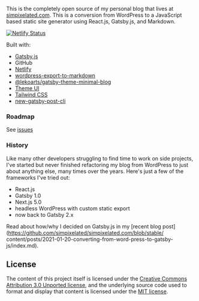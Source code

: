 This is the completely open source of my personal blog that lives at [simpixelated.com](https://simpixelated.com). This is a conversion from WordPress to a JavaScript based static site generator using React.js, Gatsby.js, and Markdown.

[![Netlify Status](https://api.netlify.com/api/v1/badges/3afc92b8-982b-4986-91b4-eec61af3b2f3/deploy-status)](https://app.netlify.com/sites/simpixelated/deploys)

Built with:

- [Gatsby.js](https://www.gatsbyjs.com/docs/)
- GitHub
- [Netlify](https://docs.netlify.com/#get-started)
- [wordpress-export-to-markdown](https://github.com/lonekorean/wordpress-export-to-markdown)
- [@lekoarts/gatsby-theme-minimal-blog](https://github.com/LekoArts/gatsby-themes/tree/master/themes/gatsby-theme-minimal-blog)
- [Theme UI](https://theme-ui.com/home)
- [Tailwind CSS](https://tailwindcss.com/docs/customizing-colors)
- [new-gatsby-post-cli](https://github.com/luftywiranda13/new-gatsby-post-cli)

### Roadmap

See [issues](https://github.com/simpixelated/simpixelated.com/issues)

### History

Like many other developers struggling to find time to work on side projects, I've started but never finished refactoring my blog from WordPress to just about anything else, many times over the years. Here's just a few of the frameworks I've tried out:

- React.js
- Gatsby 1.0
- Next.js 5.0
- headless WordPress with custom static export
- now back to Gatsby 2.x

Read about how/why I decided on Gatsby.js in my [recent blog post](https://github.com/simpixelated/simpixelated.com/blob/stable/ content/posts/2021-01-20-converting-from-word-press-to-gatsby-js/index.md).

## License

The content of this project itself is licensed under the [Creative Commons Attribution 3.0 Unported license](https://creativecommons.org/licenses/by/3.0/), and the underlying source code used to format and display that content is licensed under the [MIT license](LICENSE.md).
